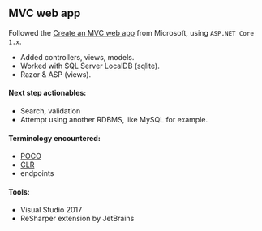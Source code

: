 ## MVC web app

Followed the [Create an MVC web app](https://docs.microsoft.com/en-us/aspnet/core/tutorials/first-mvc-app/start-mvc?tabs=aspnetcore1x) from Microsoft, using `ASP.NET Core 1.x`. 

* Added controllers, views, models. 
* Worked with SQL Server LocalDB (sqlite).
* Razor & ASP (views).

#### Next step actionables:

* Search, validation
* Attempt using another RDBMS, like MySQL for example. 


#### Terminology encountered:

* [POCO](https://en.wikipedia.org/wiki/Plain_old_CLR_object)
* [CLR](https://en.wikipedia.org/wiki/Common_Language_Runtime)
* endpoints


#### Tools: 

* Visual Studio 2017
* ReSharper extension by JetBrains